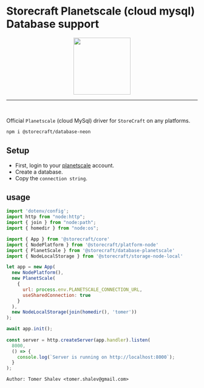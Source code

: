 # Storecraft Planetscale (cloud mysql) Database support

<div style="text-align:center">
  <img src='https://storecraft.app/storecraft-color.svg' 
       height='150px' />
</div><hr/><br/>

Official `Planetscale` (cloud MySql) driver for `StoreCraft` on any platforms.

```bash
npm i @storecraft/database-neon
```

## Setup

- First, login to your [planetscale](https://planetscale.com/) account.
- Create a database.
- Copy the `connection string`.


## usage

```js
import 'dotenv/config';
import http from "node:http";
import { join } from "node:path";
import { homedir } from "node:os";

import { App } from '@storecraft/core'
import { NodePlatform } from '@storecraft/platform-node'
import { PlanetScale } from '@storecraft/database-planetscale'
import { NodeLocalStorage } from '@storecraft/storage-node-local'

let app = new App(
  new NodePlatform(),
  new PlanetScale(
    { 
      url: process.env.PLANETSCALE_CONNECTION_URL,
      useSharedConnection: true
    }
  ),
  new NodeLocalStorage(join(homedir(), 'tomer'))
);

await app.init();
 
const server = http.createServer(app.handler).listen(
  8000,
  () => {
    console.log(`Server is running on http://localhost:8000`);
  }
); 

```

```text
Author: Tomer Shalev <tomer.shalev@gmail.com>
```